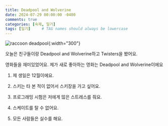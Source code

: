 ```yaml
---
title: Deadpool and Wolverine
date: 2024-07-29 00:00:00 -0400
comments: true
categories: [숙제, 일기]
tags: [일기]     # TAG names should always be lowercase
---
```


![raccoon deadpool](https://pics.craiyon.com/2023-07-01/3667cfa03f2a43afa9be46447d9b2f1e.webp){:width="300"}

오늘은 친구들이랑 Deadpool and Wolverine하고 Twisters을 봤어요.

영화들을 재미있었어요. 제가 새로 좋아하는 영화는 Deadpool and Wolverine이에요

1. 제 생일은 12월이에요.

2. 스키는 타 본 적이 없어서 스키장을 가고 싶어요.

3. 프로그래밍 시험은 저에게 많은 스트레스를 줘요.

4. 스케이트를 탈 수 없어요.

5. 모든 사람들은 실수를 해요.